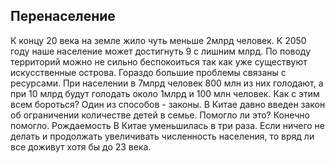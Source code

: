 <h2>Перенаселение</h2>
К концу 20 века на земле жило чуть меньше 2млрд человек. К 2050 году наше население может достигнуть 9 с лишним млрд. По поводу территорий можно не сильно беспокоиться так как уже существуют искусственные острова. Гораздо большие проблемы связаны с ресурсами. При населении в 7млрд человек 800 млн из них голодают, а при 10 млрд будут голодать около 1млрд и 100 млн человек. Как с этим всем бороться? Один из способов - законы. В Китае давно введен закон об ограничении количестве детей в семье. Помогло ли это? Конечно помогло. Рождаемость В Китае уменьшилась в три раза. Если ничего не делать и продолжать увеличивать численность населения, то вряд ли все доживут хотя бы до 23 века.